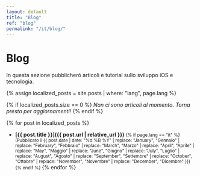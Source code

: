 ```yaml
---
layout: default
title: "Blog"
ref: "blog"
permalink: "/it/blog/"
---
```

# Blog  

In questa sezione pubblicherò articoli e tutorial sullo sviluppo iOS e tecnologia.

{% assign localized_posts = site.posts | where: "lang", page.lang %}

{% if localized_posts.size == 0 %}
_Non ci sono articoli al momento. Torna presto per aggiornamenti!_
{% endif %}

{% for post in localized_posts %}
- **[{{ post.title }}]({{ post.url | relative_url }})** <small> {% if page.lang == "it" %}
    (Pubblicato il {{ post.date | date: "%d %B %Y" 
       | replace: "January", "Gennaio" 
       | replace: "February", "Febbraio" 
       | replace: "March", "Marzo" 
       | replace: "April", "Aprile" 
       | replace: "May", "Maggio" 
       | replace: "June", "Giugno" 
       | replace: "July", "Luglio" 
       | replace: "August", "Agosto" 
       | replace: "September", "Settembre" 
       | replace: "October", "Ottobre" 
       | replace: "November", "Novembre" 
       | replace: "December", "Dicembre" }})
  {% endif %} </small>
{% endfor %}